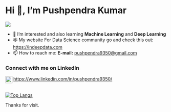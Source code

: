                                               
                                              
                                              
# Hi 👋, I’m Pushpendra Kumar
<!-- ### Upcoming Data Scientist -->
![](https://komarev.com/ghpvc/?username=Pushpendra9350&color=green)
- 👀 I’m interested and also learning **Machine Learning** and **Deep Learning**
- 🕸 My website For Data Science community go and check this out: https://indeepdata.com 
- 📫 How to reach me: **E-mail:** pushpendra9350@gmail.com

### Connect with me on LinkedIn
<!-- **LinkedIn:** https://www.linkedin.com/in/pushpendra9350/ -->
<img align="left" alt = "pushpendra9350 | LinkedIn" width="22px" src="https://cdn.jsdelivr.net/npm/simple-icons@3/icons/linkedin.svg" />https://www.linkedin.com/in/pushpendra9350/
<br><br><br>
[![Top Langs](https://github-readme-stats.vercel.app/api/top-langs/?username=pushpendra9350&layout=compact)](https://github.com/anuraghazra/github-readme-stats)
<!-- 
[![Readme Card](https://github-readme-stats.vercel.app/api/pin/?username=anuraghazra&repo=github-readme-stats)](https://github.com/anuraghazra/github-readme-stats)
![Anurag's GitHub stats](https://github-readme-stats.vercel.app/api?username=pushpendra9350&show_icons=true&hide=contribs,prs,issues) -->
Thanks for visit.
<!---
Pushpendra9350/Pushpendra9350 is a ✨ special ✨ repository because its `README.md` (this file) appears on your GitHub profile.
You can click the Preview link to take a look at your changes.
--->
